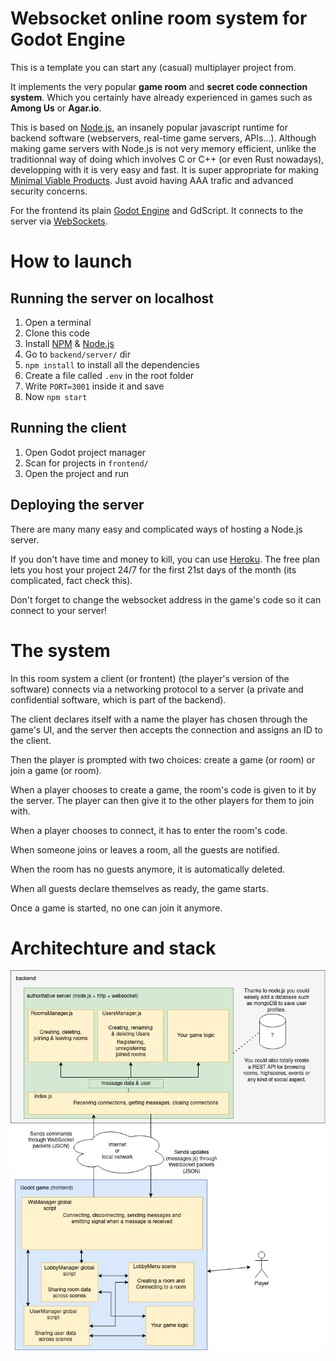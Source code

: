 # Websocket online room system for Godot Engine

This is a template you can start any (casual) multiplayer project from.

It implements the very popular **game room** and **secret code connection system**. Which you
certainly have already experienced in games such as **Among Us** or **Agar.io**.

This is based on [Node.js](https://nodejs.org/en/), an insanely popular javascript runtime for backend software (webservers,
real-time game servers, APIs...). Although making game servers with Node.js is not very memory efficient,
unlike the traditionnal way of doing which involves C or C++ (or even Rust nowadays), developping with
it is very easy and fast. It is super appropriate for making [Minimal Viable Products](https://www.youtube.com/watch?v=F_1km66t8jQ). Just avoid having AAA trafic and
advanced security concerns.

For the frontend its plain [Godot Engine](https://godotengine.org/) and GdScript. 
It connects to the server via [WebSockets](https://docs.godotengine.org/en/stable/tutorials/networking/websocket.html).

# How to launch

## Running the server on localhost

1. Open a terminal
2. Clone this code
3. Install [NPM](https://www.npmjs.com/) & [Node.js](https://nodejs.org/en/)
4. Go to `backend/server/` dir
5. `npm install` to install all the dependencies
6. Create a file called `.env` in the root folder
7. Write `PORT=3001` inside it and save
8. Now `npm start`

## Running the client

1. Open Godot project manager
2. Scan for projects in `frontend/`
3. Open the project and run

## Deploying the server

There are many many easy and complicated ways of hosting a Node.js server.

If you don't have time and money to kill, you can use [Heroku](https://devcenter.heroku.com/articles/getting-started-with-nodejs).
The free plan lets you host your project 24/7 for the first 21st days of the month (its complicated, fact check this).

Don't forget to change the websocket address in the game's code so it can connect to your server!

# The system

In this room system a client (or frontent) (the player's version of the software) connects via a 
networking protocol to a server (a private and confidential software, which is part of the backend).

The client declares itself with a name the player has chosen through the game's UI,
and the server then accepts the connection and assigns an ID to the client.

Then the player is prompted with two choices: create a game (or room) or join a game (or room).

When a player chooses to create a game, the room's code is given to it by the server. The player can 
then give it to the other players for them to join with.

When a player chooses to connect, it has to enter the room's code.

When someone joins or leaves a room, all the guests are notified.

When the room has no guests anymore, it is automatically deleted.

When all guests declare themselves as ready, the game starts.

Once a game is started, no one can join it anymore.

# Architechture and stack

![Archi](archi_diagram.png)

